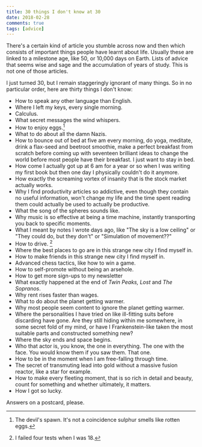 ```yaml
--- 
title: 30 things I don't know at 30  
date: 2018-02-28 
comments: true  
tags: [advice]  
---  
```


There's a certain kind of article you stumble across now and then which consists of important things people have learnt about life. Usually these are linked to a milestone age, like 50, or 10,000 days on Earth. Lists of advice that seems wise and sage and the accumulation of years of study. This is not one of those articles.  

<!--more-->  

I just turned 30, but I remain staggeringly ignorant of many things. So in no particular order, here are thirty things I don't know:  

* How to speak any other language than English.  
* Where I left my keys, every single morning.  
* Calculus.  
* What secret messages the wind whispers.  
* How to enjoy eggs.[^1]
* What to do about all the damn Nazis.  
* How to bounce out of bed at five am every morning, do yoga, meditate, drink a flax-seed and beetroot smoothie, make a perfect breakfast from scratch before coming up with seventeen brilliant ideas to change the world before most people have their breakfast. I just want to stay in bed.  
* How come I actually got up at 6 am for a year or so when I was writing my first book but then one day I physically couldn't do it anymore.  
* How exactly the screaming vortex of insanity that is the stock market actually works.  
* Why I find productivity articles so addictive, even though they contain no useful information, won't change my life and the time spent reading them could actually be used to actually be productive.  
* What the song of the spheres sounds like.  
* Why music is so effective at being a time machine, instantly transporting you back to specific moments.  
* What I meant by notes I wrote days ago, like "The sky is a low ceiling" or "They could do, but they don't" or "Simulation of movement??"  
* How to drive. [^2]  
* Where the best places to go are in this strange new city I find myself in.  
* How to make friends in this strange new city I find myself in.  
* Advanced chess tactics, like how to win a game.  
* How to self-promote without being an arsehole.  
* How to get more sign-ups to my newsletter
* What exactly happened at the end of *Twin Peaks,* *Lost* and *The Sopranos*.  
* Why rent rises faster than wages.  
* What to do about the planet getting warmer.  
* Why most people seem content to ignore the planet getting warmer.  
* Where the personalities I have tried on like ill-fitting suits before discarding have gone. Are they still hiding within me somewhere, in some secret fold of my mind, or have I Frankenstein-like taken the most suitable parts and constructed something new?  
* Where the sky ends and space begins.  
* Who that actor is, you know, the one in everything. The one with the face. You would know them if you saw them. That one.  
* How to be in the moment when I am free-falling through time.  
* The secret of transmuting lead into gold without a massive fusion reactor, like a star for example.  
* How to make every fleeting moment, that is so rich in detail and beauty, count for something and whether ultimately, it matters.  
* How I got so lucky.  


Answers on a postcard, please.  
[^1]: The devil's spawn. It's not a coincidence sulphur smells like rotten eggs.
[^2]: I failed four tests when I was 18.
